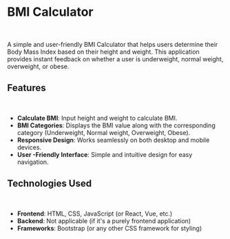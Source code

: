 # BMI Calculator
&nbsp;
&nbsp;

A simple and user-friendly BMI Calculator that helps users determine their Body Mass Index based on their height and weight. This application provides instant feedback on whether a user is underweight, normal weight, overweight, or obese.
&nbsp;
&nbsp;

## Features
&nbsp;
&nbsp;

- **Calculate BMI**: Input height and weight to calculate BMI.
- **BMI Categories**: Displays the BMI value along with the corresponding category (Underweight, Normal weight, Overweight, Obese).
- **Responsive Design**: Works seamlessly on both desktop and mobile devices.
- **User -Friendly Interface**: Simple and intuitive design for easy navigation.
&nbsp;
&nbsp;

## Technologies Used
&nbsp;
&nbsp;

- **Frontend**: HTML, CSS, JavaScript (or React, Vue, etc.)
- **Backend**: Not applicable (if it's a purely frontend application)
- **Frameworks**: Bootstrap (or any other CSS framework for styling)
&nbsp;
&nbsp;

